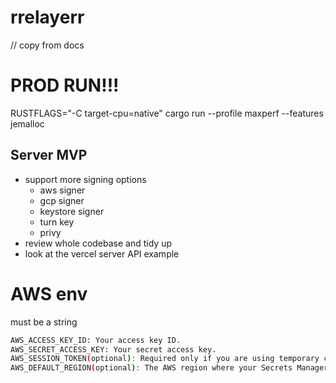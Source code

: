 # rrelayerr

// copy from docs

# PROD RUN!!!

RUSTFLAGS="-C target-cpu=native" cargo run --profile maxperf --features jemalloc

## Server MVP

- support more signing options
    - aws signer
    - gcp signer
    - keystore signer
    - turn key
    - privy 
- review whole codebase and tidy up
- look at the vercel server API example

# AWS env

must be a string

```bash
AWS_ACCESS_KEY_ID: Your access key ID.
AWS_SECRET_ACCESS_KEY: Your secret access key.
AWS_SESSION_TOKEN(optional): Required only if you are using temporary credentials, for example, credentials for an IAM role obtained through AWS STS.
AWS_DEFAULT_REGION(optional): The AWS region where your Secrets Manager secrets are stored. While your code attempts to default to "us-east-1" if no region is found in the environment or configuration, setting this environment variable can provide an explicit default.
```
